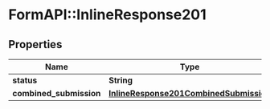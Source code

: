 # FormAPI::InlineResponse201

## Properties
Name | Type | Description | Notes
------------ | ------------- | ------------- | -------------
**status** | **String** |  |
**combined_submission** | [**InlineResponse201CombinedSubmission**](InlineResponse201CombinedSubmission.md) |  | [optional]


